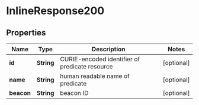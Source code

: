 
# InlineResponse200

## Properties
Name | Type | Description | Notes
------------ | ------------- | ------------- | -------------
**id** | **String** | CURIE-encoded identifier of predicate resource  |  [optional]
**name** | **String** | human readable name of predicate  |  [optional]
**beacon** | **String** | beacon ID  |  [optional]



